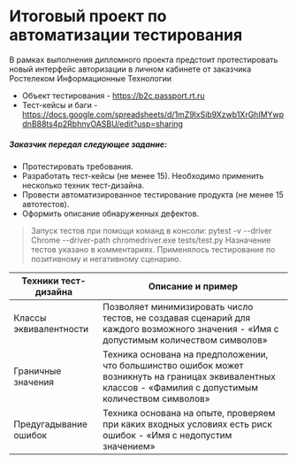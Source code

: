 # Итоговый проект по автоматизации тестирования


В рамках выполнения дипломного проекта предстоит протестировать новый интерфейс авторизации в личном кабинете от заказчика Ростелеком Информационные Технологии

- Объект тестирования - https://b2c.passport.rt.ru
- Тест-кейсы и баги - https://docs.google.com/spreadsheets/d/1mZ9lxSib9Xzwb1XrGhIMYwpdnB88ts4p2RbhnyOASBU/edit?usp=sharing



##### Заказчик передал следующее задание:
- Протестировать требования.
- Разработать тест-кейсы (не менее 15). Необходимо применить несколько техник тест-дизайна.
- Провести автоматизированное тестирование продукта (не менее 15 автотестов).
- Оформить описание обнаруженных дефектов. 

>
> Запуск тестов при помощи команд в консоли: pytest -v --driver Chrome --driver-path chromedriver.exe tests/test.py
Назначение тестов указано в комментариях.
Применялось тестирование по позитивному и негативному сценарию.
>



| Техники тест-дизайна | Описание и пример |
| ------ | ------ |
| Классы эквивалентности | Позволяет минимизировать число тестов, не создавая сценарий для каждого возможного значения - «Имя с допустимым количеством символов»|
| Граничные значения  | Техника основана на предположении, что большинство ошибок может возникнуть на границах эквивалентных классов - «Фамилия  с допустимым количеством символов» |
| Предугадывание ошибок  | Техника основана на опыте, проверяем при каких входных условиях есть риск ошибок - «Имя с недопустим значением» |
